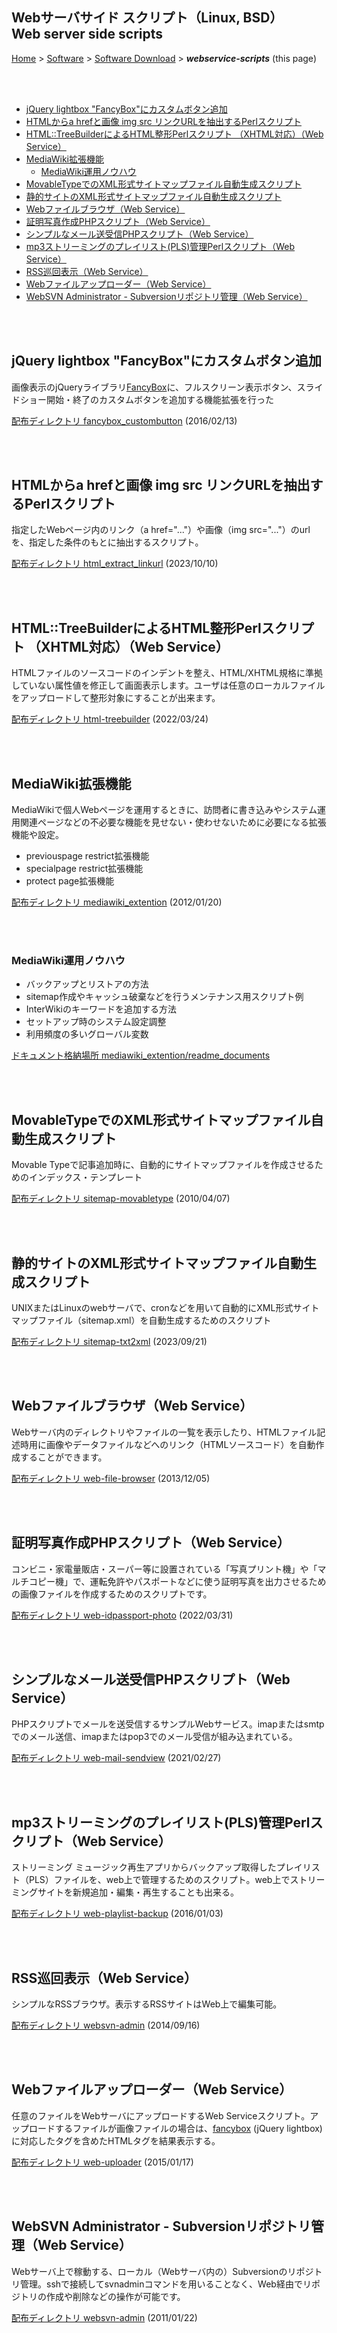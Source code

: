 ## Webサーバサイド スクリプト（Linux, BSD）<br />Web server side scripts<!-- omit in toc -->

[Home](https://oasis3855.github.io/webpage/) > [Software](https://oasis3855.github.io/webpage/software/index.html) > [Software Download](https://oasis3855.github.io/webpage/software/software-download.html) > ***webservice-scripts*** (this page)

<br />
<br />

- [jQuery lightbox "FancyBox"にカスタムボタン追加](#jquery-lightbox-fancyboxにカスタムボタン追加)
- [HTMLからa hrefと画像 img src リンクURLを抽出するPerlスクリプト](#htmlからa-hrefと画像-img-src-リンクurlを抽出するperlスクリプト)
- [HTML::TreeBuilderによるHTML整形Perlスクリプト （XHTML対応）（Web Service）](#htmltreebuilderによるhtml整形perlスクリプト-xhtml対応web-service)
- [MediaWiki拡張機能](#mediawiki拡張機能)
  - [MediaWiki運用ノウハウ](#mediawiki運用ノウハウ)
- [MovableTypeでのXML形式サイトマップファイル自動生成スクリプト](#movabletypeでのxml形式サイトマップファイル自動生成スクリプト)
- [静的サイトのXML形式サイトマップファイル自動生成スクリプト](#静的サイトのxml形式サイトマップファイル自動生成スクリプト)
- [Webファイルブラウザ（Web Service）](#webファイルブラウザweb-service)
- [証明写真作成PHPスクリプト（Web Service）](#証明写真作成phpスクリプトweb-service)
- [シンプルなメール送受信PHPスクリプト（Web Service）](#シンプルなメール送受信phpスクリプトweb-service)
- [mp3ストリーミングのプレイリスト(PLS)管理Perlスクリプト（Web Service）](#mp3ストリーミングのプレイリストpls管理perlスクリプトweb-service)
- [RSS巡回表示（Web Service）](#rss巡回表示web-service)
- [Webファイルアップローダー（Web Service）](#webファイルアップローダーweb-service)
- [WebSVN Administrator - Subversionリポジトリ管理（Web Service）](#websvn-administrator---subversionリポジトリ管理web-service)


<br />
<br />

## jQuery lightbox "FancyBox"にカスタムボタン追加

画像表示のjQueryライブラリ[FancyBox](https://fancyapps.com/fancybox/)に、フルスクリーン表示ボタン、スライドショー開始・終了のカスタムボタンを追加する機能拡張を行った

[配布ディレクトリ fancybox_custombutton](fancybox_custombutton/README.md) (2016/02/13)

<br />
<br />

## HTMLからa hrefと画像 img src リンクURLを抽出するPerlスクリプト

指定したWebページ内のリンク（a href="..."）や画像（img src="..."）のurlを、指定した条件のもとに抽出するスクリプト。

[配布ディレクトリ html_extract_linkurl](html_extract_linkurl/README.md) (2023/10/10)

<br />
<br />

## HTML::TreeBuilderによるHTML整形Perlスクリプト （XHTML対応）（Web Service）

HTMLファイルのソースコードのインデントを整え、HTML/XHTML規格に準拠していない属性値を修正して画面表示します。ユーザは任意のローカルファイルをアップロードして整形対象にすることが出来ます。

[配布ディレクトリ html-treebuilder](html-treebuilder/README.md) (2022/03/24)

<br />
<br />

## MediaWiki拡張機能

MediaWikiで個人Webページを運用するときに、訪問者に書き込みやシステム運用関連ページなどの不必要な機能を見せない・使わせないために必要になる拡張機能や設定。

- previouspage restrict拡張機能
- specialpage restrict拡張機能
- protect page拡張機能

[配布ディレクトリ mediawiki_extention](mediawiki_extention/README.md) (2012/01/20)

<br />
<br />

### MediaWiki運用ノウハウ

- バックアップとリストアの方法
- sitemap作成やキャッシュ破棄などを行うメンテナンス用スクリプト例
- InterWikiのキーワードを追加する方法
- セットアップ時のシステム設定調整
- 利用頻度の多いグローバル変数

[ドキュメント格納場所 mediawiki_extention/readme_documents](mediawiki_extention/readme_documents/README.md)

<br />
<br />

## MovableTypeでのXML形式サイトマップファイル自動生成スクリプト

Movable Typeで記事追加時に、自動的にサイトマップファイルを作成させるためのインデックス・テンプレート

[配布ディレクトリ sitemap-movabletype](sitemap-movabletype/README.md) (2010/04/07)

<br />
<br />

## 静的サイトのXML形式サイトマップファイル自動生成スクリプト

UNIXまたはLinuxのwebサーバで、cronなどを用いて自動的にXML形式サイトマップファイル（sitemap.xml）を自動生成するためのスクリプト

[配布ディレクトリ sitemap-txt2xml](sitemap-txt2xml/README.md) (2023/09/21)

<br />
<br />

## Webファイルブラウザ（Web Service）

Webサーバ内のディレクトリやファイルの一覧を表示したり、HTMLファイル記述時用に画像やデータファイルなどへのリンク（HTMLソースコード）を自動作成することができます。

[配布ディレクトリ web-file-browser](web-file-browser/README.md) (2013/12/05)

<br />
<br />

## 証明写真作成PHPスクリプト（Web Service）

コンビニ・家電量販店・スーパー等に設置されている「写真プリント機」や「マルチコピー機」で、運転免許やパスポートなどに使う証明写真を出力させるための画像ファイルを作成するためのスクリプトです。

[配布ディレクトリ web-idpassport-photo](web-idpassport-photo/README.md) (2022/03/31)

<br />
<br />

## シンプルなメール送受信PHPスクリプト（Web Service）

PHPスクリプトでメールを送受信するサンプルWebサービス。imapまたはsmtpでのメール送信、imapまたはpop3でのメール受信が組み込まれている。

[配布ディレクトリ web-mail-sendview](web-mail-sendview/README.md) (2021/02/27)

<br />
<br />

## mp3ストリーミングのプレイリスト(PLS)管理Perlスクリプト（Web Service）

ストリーミング ミュージック再生アプリからバックアップ取得したプレイリスト（PLS）ファイルを、web上で管理するためのスクリプト。web上でストリーミングサイトを新規追加・編集・再生することも出来る。

[配布ディレクトリ web-playlist-backup](web-playlist-backup/README.md) (2016/01/03)

<br />
<br />

## RSS巡回表示（Web Service）

シンプルなRSSブラウザ。表示するRSSサイトはWeb上で編集可能。

[配布ディレクトリ websvn-admin](web-rss-receive/README.md) (2014/09/16)

<br />
<br />

## Webファイルアップローダー（Web Service）

任意のファイルをWebサーバにアップロードするWeb Serviceスクリプト。アップロードするファイルが画像ファイルの場合は、[fancybox](http://fancybox.net/) (jQuery lightbox) に対応したタグを含めたHTMLタグを結果表示する。

[配布ディレクトリ web-uploader](web-uploader/README.md) (2015/01/17)

<br />
<br />

## WebSVN Administrator - Subversionリポジトリ管理（Web Service）

Webサーバ上で稼動する、ローカル（Webサーバ内の）Subversionのリポジトリ管理。sshで接続してsvnadminコマンドを用いることなく、Web経由でリポジトリの作成や削除などの操作が可能です。

[配布ディレクトリ websvn-admin](websvn-admin/README.md) (2011/01/22)

<br />
<br />

